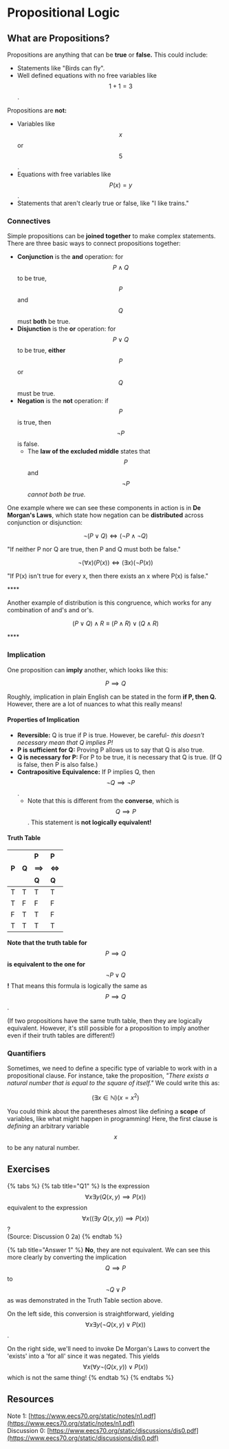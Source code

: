 # Propositional Logic

## What are Propositions?

Propositions are anything that can be **true** or **false.** This could include:

* Statements like "Birds can fly".
* Well defined equations with no free variables like $$1 + 1 = 3$$.

Propositions are **not:**

* Variables like $$x$$ or $$5$$.
* Equations with free variables like $$P(x) = y$$.
* Statements that aren't clearly true or false, like "I like trains."

### Connectives

Simple propositions can be **joined together** to make complex statements. There are three basic ways to connect propositions together:

* **Conjunction** is the **and** operation: for $$P \land Q$$to be true, $$P$$and $$Q$$must **both** be true.
* **Disjunction** is the **or** operation: for $$P \lor Q$$to be true, **either** $$P$$or $$Q$$must be true.
* **Negation** is the **not** operation: if $$P$$is true, then $$\lnot P$$is false.
  * The **law of the excluded middle** states that $$P$$and $$\lnot P$$ _cannot both be true._ 

One example where we can see these components in action is in **De Morgan's Laws**, which state how negation can be **distributed** across conjunction or disjunction:

$$
\lnot(P \lor Q) \iff (\lnot P \land \lnot Q)
$$

"If neither P nor Q are true, then P and Q must both be false."

$$
\lnot(\forall x)(P(x)) \iff (\exists x)(\lnot P(x))
$$

"If P\(x\) isn't true for every x, then there exists an x where P\(x\) is false."

\*\*\*\*

Another example of distribution is this congruence, which works for any combination of and's and or's.

$$
(P \lor Q) \land R \equiv (P \land R) \lor (Q \land R)
$$

\*\*\*\*

### Implication

One proposition can **imply** another, which looks like this:

$$
P \implies Q
$$

Roughly, implication in plain English can be stated in the form **if P, then Q.** However, there are a lot of nuances to what this really means!

#### Properties of Implication

* **Reversible:** Q is true if P is true. However, be careful- _this doesn't necessary mean that Q implies P!_
* **P is sufficient for Q:** Proving P allows us to say that Q is also true.
* **Q is necessary for P:** For P to be true, it is necessary that Q is true. \(If Q is false, then P is also false.\)
* **Contrapositive Equivalence:** If P implies Q, then $$\lnot Q \implies \lnot P$$.
  * Note that this is different from the **converse**, which is $$Q \implies P$$. This statement is **not logically equivalent!**

#### Truth Table

| P | Q | P $$\implies$$Q | P $$\iff$$Q |
| :--- | :--- | :--- | :--- |
| T | T | T | T |
| T | F | F | F |
| F | T | T | F |
| T | T | T | T |

**Note that the truth table for** $$P \implies Q$$ **is equivalent to the one for** $$\lnot P \lor Q$$**!**  That means this formula is logically the same as $$P \implies Q$$.

\(If two propositions have the same truth table, then they are logically equivalent. However, it's still possible for a proposition to imply another even if their truth tables are different!\)

### Quantifiers

Sometimes, we need to define a specific type of variable to work with in a propositional clause. For instance, take the proposition, _"There exists a natural number that is equal to the square of itself."_ We could write this as:

$$
(\exists x \in \mathbb{N})(x=x^2)
$$

You could think about the parentheses almost like defining a **scope** of variables, like what might happen in programming! Here, the first clause is _defining_ an arbitrary variable $$x$$to be any natural number.



## Exercises

{% tabs %}
{% tab title="Q1" %}
Is the expression $$\forall x \exists y (Q(x,y) \implies P(x))$$equivalent to the expression $$\forall x ((\exists y \ Q(x,y)) \implies P(x))$$?  
\(Source: Discussion 0 2a\)
{% endtab %}

{% tab title="Answer 1" %}
**No**, they are not equivalent. We can see this more clearly by converting the implication $$Q \implies P$$ to $$\lnot Q \lor P$$ as was demonstrated in the Truth Table section above.  
  
On the left side, this conversion is straightforward, yielding $$\forall x \exists y (\lnot Q(x,y) \lor P(x))$$.

On the right side, we'll need to invoke De Morgan's Laws to convert the 'exists' into a 'for all' since it was negated. This yields $$\forall x (\forall y\lnot(Q(x,y)) \lor P(x))$$which is not the same thing!
{% endtab %}
{% endtabs %}



## Resources

Note 1: [https://www.eecs70.org/static/notes/n1.pdf](https://www.eecs70.org/static/notes/n1.pdf)  
Discussion 0: [https://www.eecs70.org/static/discussions/dis0.pdf](https://www.eecs70.org/static/discussions/dis0.pdf)

